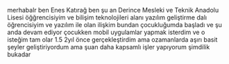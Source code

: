 merhabalr ben Enes Katırağ ben şu an Derince Mesleki ve Teknik Anadolu Lisesi öğğrencisiyim ve bilişim teknolojileri alanı yazılım geliştirme dalı öğrencisiyim 
ve yazılım ile olan ilişkim bundan çocukluğumda başladı ve şu anda devam ediyor çocukken mobil uygulamlar yapmak isterdim ve o isteğim tam olar 1.5 2yıl önce gerçekleştirdim 
ama ozamanlarda aşırı basit şeyler geliştiriyordum ama şuan daha kapsamlı işler yapıyorum şimdilik bukadar
